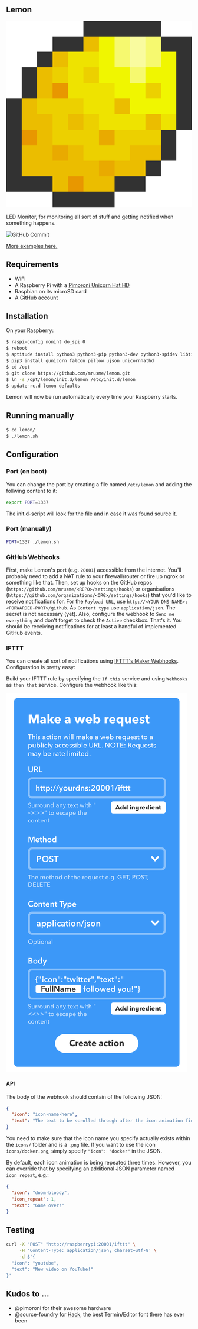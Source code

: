 Lemon
-----

![Lemon](lemon-logo.png)

LED Monitor, for monitoring all sort of stuff and getting notified when something happens.

![GitHub Commit](docs/github-commit.gif)

[More examples here.](docs/)

## Requirements

- WiFi
- A Raspberry Pi with a [Pimoroni Unicorn Hat HD](https://shop.pimoroni.de/products/unicorn-hat-hd)
- Raspbian on its microSD card
- A GitHub account

## Installation

On your Raspberry:

```bash
$ raspi-config nonint do_spi 0
$ reboot
$ aptitude install python3 python3-pip python3-dev python3-spidev libtiff5-dev libjpeg-dev zlib1g-dev libfreetype6-dev liblcms2-dev libwebp-dev libharfbuzz-dev libfribidi-dev tcl8.6-dev tk8.6-dev python-tk
$ pip3 install gunicorn falcon pillow ujson unicornhathd
$ cd /opt
$ git clone https://github.com/mrusme/lemon.git
$ ln -s /opt/lemon/init.d/lemon /etc/init.d/lemon
$ update-rc.d lemon defaults
```

Lemon will now be run automatically every time your Raspberry starts.

## Running manually

```bash
$ cd lemon/
$ ./lemon.sh
```

## Configuration

### Port (on boot)

You can change the port by creating a file named `/etc/lemon` and adding the follwing content to it:

```bash
export PORT=1337
```

The init.d-script will look for the file and in case it was found source it.

### Port (manually)

```bash
PORT=1337 ./lemon.sh
```

### GitHub Webhooks

First, make Lemon's port (e.g. `20001`) accessible from the internet. You'll probably need to add a NAT rule to your firewall/router or fire up ngrok or something like that.
Then, set up hooks on the GitHub repos (`https://github.com/mrusme/<REPO>/settings/hooks`) or organisations (`https://github.com/organizations/<ORG>/settings/hooks`) that you'd like to receive notifications for. 
For the `Payload URL`, use `http://<YOUR-DNS-NAME>:<FORWARDED-PORT>/github`. As `Content type` use `application/json`. The secret is not necessary (yet). Also, configure the webhook to `Send me everything` and don't forget to check the `Active` checkbox.
That's it. You should be receiving notifications for at least a handful of implemented GitHub events.

### IFTTT

You can create all sort of notifications using [IFTTT's Maker Webhooks](https://ifttt.com/maker_webhooks). Configuration is pretty easy:

Build your IFTTT rule by specifying the `If this` service and using `Webhooks` as `then that` service. Configure the webhook like this:

![Webhook](docs/ifttt-make_a_web_request.png)

#### API

The body of the webhook should contain of the following JSON:

```json
{ 
  "icon": "icon-name-here",
  "text": "The text to be scrolled through after the icon animation finished"
}
```

You need to make sure that the icon name you specify actually exists within the `icons/` folder and is a `.png` file. If you want to use the icon `icons/docker.png`, simply specify `"icon": "docker"` in the JSON.

By default, each icon animation is being repeated three times. However, you can override that by specifying an additional JSON parameter named `icon_repeat`, e.g.:

```json
{ 
  "icon": "doom-bloody",
  "icon_repeat": 1,
  "text": "Game over!"
}
```

## Testing

```bash
curl -X "POST" "http://raspberrypi:20001/ifttt" \
     -H 'Content-Type: application/json; charset=utf-8' \
     -d $'{
  "icon": "youtube",
  "text": "New video on YouTube!"
}'
```

## Kudos to ...

- @pimoroni for their awesome hardware
- @source-foundry for [Hack](https://github.com/source-foundry/Hack), the best Termin/Editor font there has ever been
